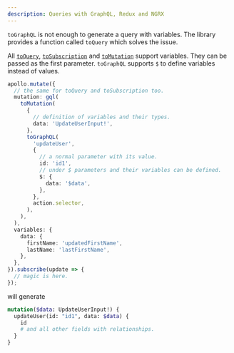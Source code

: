 ```yaml
---
description: Queries with GraphQL, Redux and NGRX
---
```


`toGraphQL` is not enough to generate a query with variables.
The library provides a function called `toQuery` which solves the issue.

All [`toQuery`](#queries-with-graphql-redux-and-ngrx),
[`toSubscription`](#subscriptions-with-graphql-redux-and-ngrx)
and [`toMutation`](#mutations-with-graphql-redux-and-ngrx) support variables.
They can be passed as the first parameter.
`toGraphQL` supports `$` to define variables instead of values.

```ts
apollo.mutate({
  // the same for toQuery and toSubscription too.
  mutation: gql(
    toMutation(
      {
        // definition of variables and their types.
        data: 'UpdateUserInput!',
      },
      toGraphQL(
        'updateUser',
        {
          // a normal parameter with its value.
          id: 'id1',
          // under $ parameters and their variables can be defined.
          $: {
            data: '$data',
          },
        },
        action.selector,
      ),
    ),
  ),
  variables: {
    data: {
      firstName: 'updatedFirstName',
      lastName: 'lastFirstName',
    },
  },
}).subscribe(update => {
  // magic is here.
});
```

will generate

```graphql
mutation($data: UpdateUserInput!) {
  updateUser(id: "id1", data: $data) {
    id
    # and all other fields with relationships.
  }
}
```
